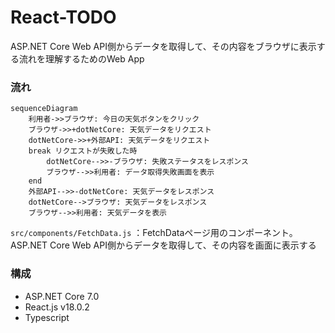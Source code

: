 # React-TODO
ASP.NET Core Web API側からデータを取得して、その内容をブラウザに表示する流れを理解するためのWeb App

### 流れ

```mermaid
sequenceDiagram
    利用者->>ブラウザ: 今日の天気ボタンをクリック
    ブラウザ->>+dotNetCore: 天気データをリクエスト
    dotNetCore->>+外部API: 天気データをリクエスト
    break リクエストが失敗した時
        dotNetCore-->>-ブラウザ: 失敗ステータスをレスポンス
        ブラウザ-->>利用者: データ取得失敗画面を表示
    end
    外部API-->>-dotNetCore: 天気データをレスポンス
    dotNetCore-->ブラウザ: 天気データをレスポンス
    ブラウザ-->>利用者: 天気データを表示
```
`src/components/FetchData.js` ：FetchDataページ用のコンポーネント。ASP.NET Core Web API側からデータを取得して、その内容を画面に表示する

### 構成
- ASP.NET Core 7.0
- React.js v18.0.2
- Typescript
